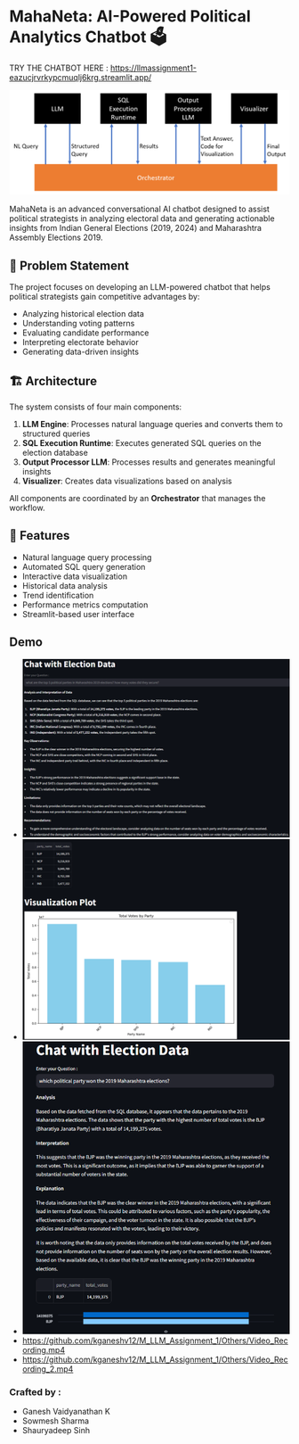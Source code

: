 # MahaNeta: AI-Powered Political Analytics Chatbot 🗳️

TRY THE CHATBOT HERE : https://llmassignment1-eazucjrvrkypcmuqlj6krg.streamlit.app/

![Architecture](/Others/Architecture.png)

MahaNeta is an advanced conversational AI chatbot designed to assist political strategists in analyzing electoral data and generating actionable insights from Indian General Elections (2019, 2024) and Maharashtra Assembly Elections 2019.

## 🎯 Problem Statement

The project focuses on developing an LLM-powered chatbot that helps political strategists gain competitive advantages by:
- Analyzing historical election data
- Understanding voting patterns
- Evaluating candidate performance
- Interpreting electorate behavior
- Generating data-driven insights

## 🏗️ Architecture

The system consists of four main components:
1. **LLM Engine**: Processes natural language queries and converts them to structured queries
2. **SQL Execution Runtime**: Executes generated SQL queries on the election database
3. **Output Processor LLM**: Processes results and generates meaningful insights
4. **Visualizer**: Creates data visualizations based on analysis

All components are coordinated by an **Orchestrator** that manages the workflow.

## 🚀 Features

- Natural language query processing
- Automated SQL query generation
- Interactive data visualization
- Historical data analysis
- Trend identification
- Performance metrics computation
- Streamlit-based user interface

## Demo

- ![Demo_1](/Others/output_4.png)
- ![Demo_1](/Others/output_5.png)
- ![Demo_2](/Others/output_3.png)
- https://github.com/kganeshv12/M_LLM_Assignment_1/Others/Video_Recording.mp4
- https://github.com/kganeshv12/M_LLM_Assignment_1/Others/Video_Recording_2.mp4

### Crafted by :

- Ganesh Vaidyanathan K
- Sowmesh Sharma
- Shauryadeep Sinh

